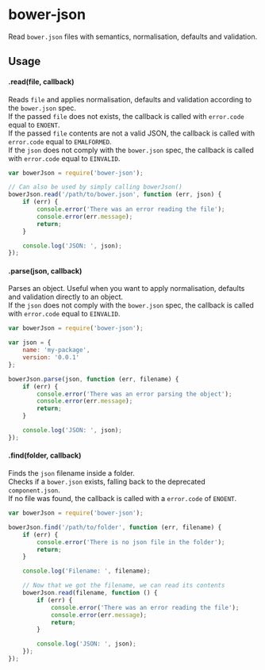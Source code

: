 # bower-json

Read `bower.json` files with semantics, normalisation, defaults and validation.


## Usage

#### .read(file, callback)

Reads `file` and applies normalisation, defaults and validation according to the `bower.json` spec.   
If the passed `file` does not exists, the callback is called with `error.code` equal to `ENOENT`.   
If the passed `file` contents are not a valid JSON, the callback is called with `error.code` equal to `EMALFORMED`.   
If the `json` does not comply with the `bower.json` spec, the callback is called with `error.code` equal to `EINVALID`.

```js
var bowerJson = require('bower-json');

// Can also be used by simply calling bowerJson()
bowerJson.read('/path/to/bower.json', function (err, json) {
    if (err) {
        console.error('There was an error reading the file');
        console.error(err.message);
        return;
    }

    console.log('JSON: ', json);
});
```


#### .parse(json, callback)

Parses an object. Useful when you want to apply normalisation, defaults and validation directly to an object.   
If the `json` does not comply with the `bower.json` spec, the callback is called with `error.code` equal to `EINVALID`.

```js
var bowerJson = require('bower-json');

var json = {
    name: 'my-package',
    version: '0.0.1'
};

bowerJson.parse(json, function (err, filename) {
    if (err) {
        console.error('There was an error parsing the object');
        console.error(err.message);
        return;
    }

    console.log('JSON: ', json);
});
```


#### .find(folder, callback)

Finds the `json` filename inside a folder.   
Checks if a `bower.json` exists, falling back to the deprecated `component.json`.   
If no file was found, the callback is called with a `error.code` of `ENOENT`.

```js
var bowerJson = require('bower-json');

bowerJson.find('/path/to/folder', function (err, filename) {
    if (err) {
        console.error('There is no json file in the folder');
        return;
    }

    console.log('Filename: ', filename);

    // Now that we got the filename, we can read its contents
    bowerJson.read(filename, function () {
        if (err) {
            console.error('There was an error reading the file');
            console.error(err.message);
            return;
        }

        console.log('JSON: ', json);
    });
});
```
